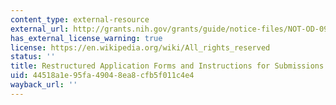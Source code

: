 ```yaml
---
content_type: external-resource
external_url: http://grants.nih.gov/grants/guide/notice-files/NOT-OD-09-149.html
has_external_license_warning: true
license: https://en.wikipedia.org/wiki/All_rights_reserved
status: ''
title: Restructured Application Forms and Instructions for Submissions for Funding
uid: 44518a1e-95fa-4904-8ea8-cfb5f011c4e4
wayback_url: ''
---
```


